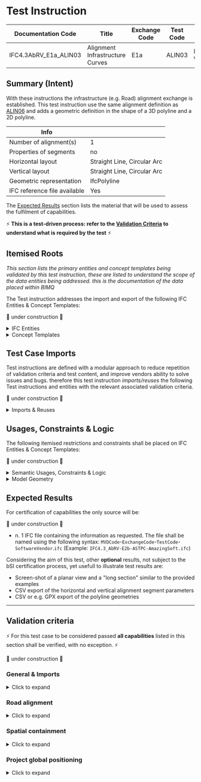 # Test Instruction

| Documentation Code    | Title                           | Exchange Code | Test Code | Author        | Data Owner | Version | Date       |
| --------------------- | ------------------------------- | ------------- | --------- | ------------- | ---------- | ------- | ---------- |
| IFC4.3AbRV_E1a_ALIN03 | Alignment Infrastructure Curves | E1a           | ALIN03    | Lars Wikström | FTIA?      | 1.0     | 07.01.2022 |


## Summary (Intent)

With these instructions the infrastructure (e.g. Road) alignment exchange is established. This test instruction use the same alignment definition as [ALIN06](../ALIN06) and adds a geometric definition in the shape of a 3D polyline and a 2D polyline.

| Info                         |                             |
| ---------------------------- | --------------------------- |
| Number of alignment(s)       | 1                           |
| Properties of segments       | no                          |
| Horizontal layout            | Straight Line, Circular Arc |
| Vertical layout              | Straight Line, Circular Arc |
| Geometric representation     | IfcPolyline                 |
| IFC reference file available | Yes                         |

The [Expected Results](#Expected-Results) section lists the material that will be used to assess the fulfilment of capabilities.

:zap: **This is a test-driven process: refer to the [Validation Criteria](#Validation-Criteria) to understand what is required by the test** :zap:

## Itemised Roots
*This section lists the primary entities and concept templates being validated by this test instruction, these are listed to understand the scope of the data entities being addressed. this is the documentation of the data placed within BIMQ*

The Test instruction addresses the import and export of the following IFC Entities & Concept Templates:

:construction: under construction :construction:

<details><summary>IFC Entities</summary>
These entities represent a test-specific subset of the wider AbRV_Ex exchange and the overall AbRV MVD. **The scope of the test shall not be used as a definitive scope of the exchange, or of the entire MVD.**

- Inherited from imported tests

  - Model setup
    - *IfcSite*
    - *IfcRoad*
    - *IfcRepresentationContext*
    - *IfcMapConversion*
    - *IfcProjectedCRS*
    - *IfcUnitAssignment*

- For this test instruction

  - Alignment

    - *IfcAlignment*
    - *IfcAlignmentHorizontal*
    - *IfcAlignmentVertical*
    - *IfcAlignmentSegment*
    - *IfcAlignmentHorizontalSegment*
    - *IfcAlignmentVerticalSegment*

    - *IfcPolyline*


</details>

<details><summary>Concept Templates</summary>

These concept templates represent a test-specific subset of the wider AbRV_Ex exchange and the overall AbRV MVD, that must be correctly exported to meet the validation criteria. **The scope of the test shall not be used as a definitive scope of the exchange, or of the entire MVD.**

- Inherited from imported tests:
  - *Project Units*
  - *Project Representation Context*
  - *Project Global Positioning*
  - *Spatial Decomposition*
  - *Spatial Composition*
  - *Spatial Container*
  - *Project Global Positioning*
- For this test instruction
  - *Alignment Decomposition*
  - *Alignment Geometry*

</details>

## Test Case Imports
Test instructions are defined with a modular approach to reduce repetition of validation criteria and test content, and improve vendors ability to solve issues and bugs. therefore this test instruction *imports/reuses* the following Test instructions and entities with the relevant associated validation criteria.

:construction: under construction :construction:

<details><summary>Imports & Reuses</summary>

| TI Code                                  | Test Instruction Title  | Comments                                                     |
| ---------------------------------------- | ----------------------- | ------------------------------------------------------------ |
| [IFC4.3AbRV_E0_SSRD](../../E0-SSRD/SSRD) | Spatial Structures Road | Spatial structure for road incuding the dependencies (E0_SSSI, E0_MSTP) |

</details>

## Usages, Constraints & Logic
The following itemised restrictions and constraints shall be placed on IFC Entities & Concept Templates:

:construction: under construction :construction:

<details><summary>Semantic Usages, Constraints & Logic</summary>
The following itemised Usages, Constraints & Logic are normative entries within the AbRV MVD and MUST be satisfied to meet the defined validation criteria

| **ID**  | **CRITERIA**                                  | **VALUE**                           | **COMMENT** |
| ------- | --------------------------------------------- | ----------------------------------- | ----------- |
| ALIG_00 | Alignment layout structure is verified        | See below for further specification |             |
| SITE_00 | Alignment shall always be contained in a Site | na                                  |             |

ALIG_00: Alignment layout structure is verified

> 1. Each `IfcAlignment` must nest exactly 1 `IfcAlignmentHorizontal`
> 2. Each `IfcAlignment` must nest at most 1 `IfcAlignmentVertical`
> 3. Each `IfcAlignmentHorizontal` must be nested only by 1 `IfcAlignment`
> 4. Each `IfcAlignmentVertical` must be nested only by 1 `IfcAlignment`
> 5. Each `IfcAlignment` must nest only `IfcAlignmentHorizontal`, or `IfcAlignmentVertical`
> 6. Each `IfcAlignmentHorizontal` must nest only `IfcAlignmentHorizontalSegment`
> 7. Each `IfcAlignmentVertical` must nest only `IfcAlignmentVerticalSegment`
> 8. Each `IfcAlignmentHorizontalSegment` must be nested only by 1 `IfcAlignmentHorizontal`
> 9. Each `IfcAlignmentVerticalSegment` must be nested only by 1 `IfcAlignmentVertical`

</details>

<details><summary>Model Geometry</summary>
The Test case requires the following additional checks related to Model Geometry:

| **ID**  | **CRITERIA**                                   | **VALUE**                           | **COMMENT** |
| ------- | ---------------------------------------------- | ----------------------------------- | ----------- |
| ALIG_01 | Alignment geometric representation is verified | See below for further specification |             |


> 1. Each `IfcAlignment` shall have one Representation with RepresentationIdentifier="Axis" and RepresentationType="Curve3D" referencing an `IfcPolyline`. The polyline may be generated as below:
>    1. Line segments: each as one segment in the polyline. Segment start and end points must match exactly the horizontal layout in the Dataset description. 
>    1. Curve segments: each as at least two equal length segments in the polyline. Segment start and end points must match exactly the curve start, end and intermediate point(s) according to the horizontal layout in the Dataset description. 
>    1. The z-value at each point shall match the z value according to the vertical layout in the Dataset description.
> 1. Each `IfcAlignmentHorizontal` shall have one Representation with RepresentationIdentifier="Axis" and RepresentationType="Curve2D" referencing an `IfcPolyline`. The polyline may be generated as below:
>    1. Line segments: each as one segment in the polyline. Segment start and end points must match exactly the horizontal layout in the Dataset description.
>    1. Curve segments: each as at least two equal length segments in the polyline. Segment start and end points must match exactly the curve start, end and intermediate point(s) according to the horizontal layout in the Dataset description.


- *Constraint*

</details>

## Expected Results

For certification of capabilities the only source will be:

:construction: under construction :construction:

- n. 1 IFC file containing the information as requested. The file shall be named using the following syntax: `MVDCode`-`ExchangeCode`-`TestCode`-`SoftwareVendor`.`ifc` (Example: `IFC4.3_AbRV-E2b-ASTPC-AmazingSoft.ifc`)

Considering the aim of this test, other **optional** results, not subject to the bSI certification process, yet usefull to illustrate test results are:
- Screen-shot of a planar view and a "long section" similar to the provided examples
- CSV export of the horizontal and vertical alignment segment parameters
- CSV or e.g. GPX export of the polyline geometries

---

## Validation criteria
:zap: For this test case to be considered passed **all capabilities** listed in this section shall be verified, with no exception. :zap:

:construction: under construction :construction:

### General & Imports

<details><summary>Click to expand</summary>

- All the concept templates must be correctly implemented as presented in the validation criteria
- At least 1 instance of each entity listed in [Itemised Roots](#Itemised-Roots) is present in the file.


#### Imports
| **TI Code**        | **Criteria Codes** | *COMMENT**                                         |
|--------------------|--------------------|----------------------------------------------------|
| IFC4.3AbRV_E0_MSTP | ALL CRITERIA       | As outlined in the dataset [Imported Entities Table](Dataset/README.md#Imported-Entities-Table) |


#### General
| **ID**  | **CRITERIA**                                        | **VALUE**                                     | **COMMENT** |
|---------|-----------------------------------------------------|-----------------------------------------------|-------------|
| GENE_01 | All requested entities are present in the IFC model | per [Entities Table](Dataset/README.md#Entities-Table) |    |

</details>

### Road alignment

<details><summary>Click to expand</summary>


| **ID**  | **CRITERIA**                                                 | **VALUE**                                      | **COMMENT** |
| ------- | ------------------------------------------------------------ | ---------------------------------------------- | ----------- |
| ALIG_01 | Alignments contained in file                                 | 1                                              |             |
| ALIG_02 | Components for Alignment                                     | 1 horizontal, 1 vertical                       |             |
| ALIG_03 | The horizontal (H) layout matches exactly the layout specified in the [Dataset description](./Dataset/README.md) | See [Dataset description](./Dataset/README.md) |             |
| ALIG_04 | The vertical (V) layout matches exactly the layout specified in the [Dataset description](./Dataset/README.md) | See [Dataset description](./Dataset/README.md) |             |
| ALIG_05 | The IfcAlignment shall have one Representation of type IfcProductShapeRepresentation having one Representation of type IfcShapeRepresentation having RepresentationIdentifier="Axis" and RepresentationType="Curve3D" and having one Item of type IfcPolyline.<br />  Line segments: each as one segment in the polyline. Segment start and end points must match exactly the horizontal layout in the Dataset description.  <br />Curve segments: each as at least two equal length segments in the polyline. Segment start and end points must match exactly the curve start, end and intermediate point(s) according to the horizontal layout in the Dataset description.  The z-value at each point shall match the z value according to the vertical layout in the Dataset description. |                                                |             |
| ALIG_06 | The IfcAlignmentHorizontal shall have one Representation of type IfcProductShapeRepresentation having one Representation of type IfcShapeRepresentation having RepresentationIdentifier="Axis" and RepresentationType="Curve2D" and having one Item of type IfcPolyline.<br />  Line segments: each as one segment in the polyline. Segment start and end points must match exactly the horizontal layout in the Dataset description. <br />Curve segments: each as at least two equal length segments in the polyline. Segment start and end points must match exactly the curve start, end and intermediate point(s) according to the horizontal layout in the Dataset description. |                                                |             |

</details>

### Spatial containment

<details><summary>Click to expand</summary>
> **Acceptance criteria**: For the **Spatial containment** capability, the validation procedure must verify that a Spatial Element of the requested type contains (via `IfcRelContainedInSpatialStructure`) exactly a given number of Elements of the requested type, no more and no less.


| Spatial Element | Spatial Element Type | Minimum | Maximum | Element      | Element Type   |
| --------------- | -------------------- | ------- | ------- | ------------ | -------------- |
| IfcSite         |                      | 1       | 1       | IfcAlignment | Road alignment |

</details>

### Project global positioning

<details><summary>Click to expand</summary>
> **Acceptance criteria**: For the **Project global positioning** capability, the validation procedure must verify that there is an IfcMapConversion with the given parameters associated with the IfcGeometricRepresentationContext (via `HasCoordinateOperation`). Furthermore, the IfcMapConversion shall have an association with an IfcProjectedCRS (via `HasCoordinateOperation`) with the given parameters.



| Element          | Attribute        | Value     | Comment |
| ---------------- | ---------------- | --------- | ------- |
| IfcMapConversion | Eastings         | 24525000  |         |
| IfcMapConversion | Northings        | 6876000   |         |
| IfcMapConversion | OrthogonalHeight | 0         |         |
| IfcMapConversion | XAxisAbscissa    | 1         |         |
| IfcMapConversion | XAxisOrdinate    | 0         |         |
| IfcMapConversion | Scale            | 1         |         |
| IfcProjectedCRS  | Name             | EPSG:3878 |         |
| IfcProjectedCRS  | GeodeticDatum    | EPSG:3878 |         |
| IfcProjectedCRS  | VerticalDatum    | EPSG:3900 |         |

</details>

